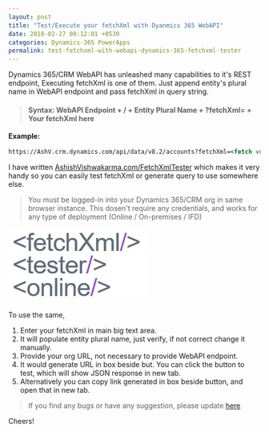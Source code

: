 ```yaml
---
layout: post
title: "Test/Execute your fetchXml with Dyanmics 365 WebAPI"
date: 2018-02-27 00:12:01 +0530
categories: Dynamics-365 PowerApps
permalink: test-fetchxml-with-webapi-dynamics-365-fetchxml-tester
---
```


Dynamics 365/CRM WebAPI has unleashed many capabilities to it's REST endpoint, Executing fetchXml is one of them.
Just append entity's plural name in WebAPI endpoint and pass fetchXml in query string.

> #### Syntax: WebAPI Endpoint + / + Entity Plural Name + ?fetchXml= + Your fetchXml here

**Example:**
 
 ```xml
 https://AshV.crm.dynamics.com/api/data/v8.2/accounts?fetchXml=<fetch version="1.0" output-format="xml-platform" mapping="logical" distinct="false"><entity name="account"></entity></fetch>
```

I have written [AshishVishwakarma.com/FetchXmlTester](https://AshishVishwakarma.com/FetchXmlTester) which makes it very handy so you can easily test fetchXml or generate query to use somewhere else.

> You must be logged-in into your Dynamics 365/CRM org in same browser instance. This dosen't require any credentials, and works for any type of deployment (Online / On-premises / IFD)

![fetchXml Tester Online](https://github.com/AshV/FetchXmlTester/raw/master/logo.png)

To use the same,
1. Enter your fetchXml in main big text area.
1. It will populate entity plural name, just verify, if not correct change it manually.
1. Provide your org URL, not necessary to provide WebAPI endpoint.
1. It would generate URL in box beside but. You can click the button to test, which will show JSON response in new tab.
1. Alternatively you can copy link generated in box beside button, and open that in new tab.

> If you find any bugs or have any suggestion, please update [here](https://github.com/AshV/FetchXmlTester/issues/new)  

Cheers!

